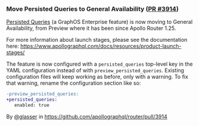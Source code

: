 ### Move Persisted Queries to General Availability ([PR #3914](https://github.com/apollographql/router/pull/3914))

[Persisted Queries](https://www.apollographql.com/docs/graphos/operations/persisted-queries/) (a GraphOS Enterprise feature) is now moving to General Availability, from Preview where it has been since Apollo Router 1.25.

For more information about launch stages, please see the documentation here: https://www.apollographql.com/docs/resources/product-launch-stages/

The feature is now configured with a `persisted_queries` top-level key in the YAML configuration instead of with `preview_persisted_queries`. Existing configuration files will keep working as before, only with a warning. To fix that warning, rename the configuration section like so:

```diff
-preview_persisted_queries:
+persisted_queries:
   enabled: true
```

By [@glasser](https://github.com/glasser) in https://github.com/apollographql/router/pull/3914